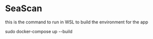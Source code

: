 # SeaScan
this is the command to run in WSL to build the environment for the app

sudo docker-compose up --build